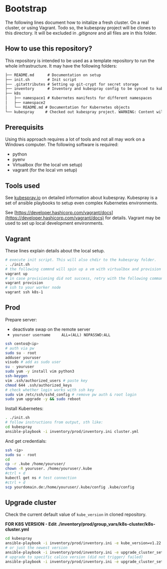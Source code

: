 # Bootstrap

The following lines document how to initalize a fresh cluster. On a real cluster, or using Vagrant. Todo so, the kubespray project will be clones to this directory. It will be excluded in *.gitignore* and all files are in this folder.

## How to use this repository?

This repository is intended to be used as a template repository to run the whole infrastructure. It may have the following folders:

```txt
├── README.md      # Documentation on setup
├── init.sh        # Init script
├── .gitattributes # Setting up git-crypt for secret storage
├── inventory      # Inventory and kubespray config to be synced to kubespray directory
├── k8s     
│   ├── namespace1 # Kubernetes manifests for different namespaces
│   ├── namespace2
│   └── README.md # Documentation for Kubernetes objects
└── kubespray     # Checked out kubespray project. WARNING: Content will remove regularly.
```

## Prerequisits

Using this approach requires a lot of tools and not all may work on a Windows computer. The following software is required:

* python
* pyenv
* Virtualbox (for the local vm setup)
* vagrant (for the local vm setup)

## Tools used

See [kubespray.io](https://kubespray.io/) on detailed information about kubespray. Kubespray is a set of ansible playbooks to setup even complex Kubernetes environments.

See [https://developer.hashicorp.com/vagrant/docs](https://developer.hashicorp.com/vagrant/docs) for details. Vagrant may be used to set up local development environments.

## Vagrant

These lines explain details about the local setup.

```sh
# execute init script. This will also chdir to the kubespray folder.
. ./init.sh
# the following commnd will spin up a vm with virtualbox and provision with kubespray
vagrant up
# in case provisioning did not success, retry with the following command
vagrant provision
# ssh to your worker node
vagrant ssh k8s-1
```

## Prod

Prepare server:

* deactivate swap on the remote server
* `youruser username     ALL=(ALL) NOPASSWD:ALL`

```sh
ssh centos@<ip>
# auth via pw
sudo su - root
adduser youruser
visudo # add as sudo user
su - youruser
sudo yum -y install vim python3
ssh-keygen
vim .ssh/authorized_users # paste key
chmod 644 .ssh/authorized_keys
# check whether login works with ssh key
sudo vim /etc/ssh/sshd_config # remove pw auth & root login
sudo yum upgrade -y && sudo reboot
```

Install Kubernetes:

```sh
. ./init.sh
# follow instructions from output, sth like:
cd kubespray
ansible-playbook -i inventory/prod/inventory.ini cluster.yml
```

And get credentials:

```sh
ssh <ip>
sudo su - root
cd
cp -r .kube /home/youruser/
chown -R youruser. /home/youruser/.kube
#ctrl + d
kubectl get ns # test connection
#ctrl + d
scp yourdomain.de:/home/youruser/.kube/config .kube/config
```

## Upgrade cluster

Check the current default value of `kube_version` in cloned repository.

**FOR K8S VERSION - Edit ./inventory/prod/group_vars/k8s-cluster/k8s-cluster.yml**

```sh
cd kubespray
ansible-playbook -i inventory/prod/inventory.ini -e kube_version=v1.22.10 -e upgrade_cluster_setup=true cluster.yml
# or just the newest version
ansible-playbook -i inventory/prod/inventory.ini -e upgrade_cluster_setup=true cluster.yml
# upgrade to specific calico version (did not trigger/ failed)
ansible-playbook -i inventory/prod/inventory.ini -e upgrade_cluster_setup=true -e calico_version=v3.15.2 cluster.yml --tags=network
```
